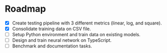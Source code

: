 # Roadmap

- [X] Create testing pipeline with 3 different metrics (linear, log, and square).
- [X] Consolidate training data on CSV file.
- [ ] Setup Python environment and train data on existing models.
- [ ] Design and train neural network on TypeScript.
- [ ] Benchmark and documentation tasks.
